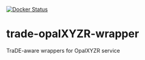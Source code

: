 [![Docker Status](https://img.shields.io/docker/cloud/build/trade4chor/trade-opalxyzr-wrapper.svg)](https://hub.docker.com/r/trade4chor/trade-opalxyzr-wrapper/)

# trade-opalXYZR-wrapper
TraDE-aware wrappers for OpalXYZR service
